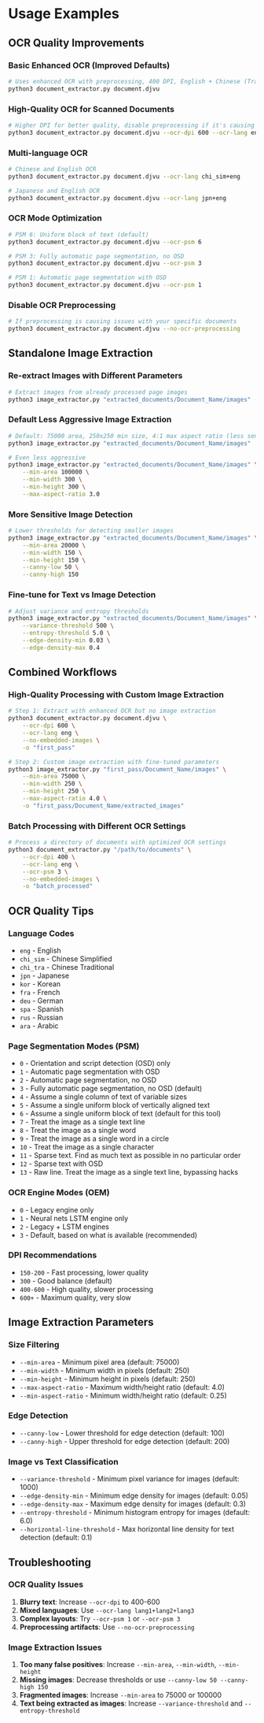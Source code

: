 # Usage Examples

## OCR Quality Improvements

### Basic Enhanced OCR (Improved Defaults)
```bash
# Uses enhanced OCR with preprocessing, 400 DPI, English + Chinese (Traditional & Simplified), PSM 3
python3 document_extractor.py document.djvu
```

### High-Quality OCR for Scanned Documents
```bash
# Higher DPI for better quality, disable preprocessing if it's causing issues
python3 document_extractor.py document.djvu --ocr-dpi 600 --ocr-lang eng
```

### Multi-language OCR
```bash
# Chinese and English OCR
python3 document_extractor.py document.djvu --ocr-lang chi_sim+eng

# Japanese and English OCR
python3 document_extractor.py document.djvu --ocr-lang jpn+eng
```

### OCR Mode Optimization
```bash
# PSM 6: Uniform block of text (default)
python3 document_extractor.py document.djvu --ocr-psm 6

# PSM 3: Fully automatic page segmentation, no OSD
python3 document_extractor.py document.djvu --ocr-psm 3

# PSM 1: Automatic page segmentation with OSD
python3 document_extractor.py document.djvu --ocr-psm 1
```

### Disable OCR Preprocessing
```bash
# If preprocessing is causing issues with your specific documents
python3 document_extractor.py document.djvu --no-ocr-preprocessing
```

## Standalone Image Extraction

### Re-extract Images with Different Parameters
```bash
# Extract images from already processed page images
python3 image_extractor.py "extracted_documents/Document_Name/images" -o "reextracted_images"
```

### Default Less Aggressive Image Extraction
```bash
# Default: 75000 area, 250x250 min size, 4:1 max aspect ratio (less sensitive)
python3 image_extractor.py "extracted_documents/Document_Name/images"

# Even less aggressive
python3 image_extractor.py "extracted_documents/Document_Name/images" \
    --min-area 100000 \
    --min-width 300 \
    --min-height 300 \
    --max-aspect-ratio 3.0
```

### More Sensitive Image Detection
```bash
# Lower thresholds for detecting smaller images
python3 image_extractor.py "extracted_documents/Document_Name/images" \
    --min-area 20000 \
    --min-width 150 \
    --min-height 150 \
    --canny-low 50 \
    --canny-high 150
```

### Fine-tune for Text vs Image Detection
```bash
# Adjust variance and entropy thresholds
python3 image_extractor.py "extracted_documents/Document_Name/images" \
    --variance-threshold 500 \
    --entropy-threshold 5.0 \
    --edge-density-min 0.03 \
    --edge-density-max 0.4
```

## Combined Workflows

### High-Quality Processing with Custom Image Extraction
```bash
# Step 1: Extract with enhanced OCR but no image extraction
python3 document_extractor.py document.djvu \
    --ocr-dpi 600 \
    --ocr-lang eng \
    --no-embedded-images \
    -o "first_pass"

# Step 2: Custom image extraction with fine-tuned parameters
python3 image_extractor.py "first_pass/Document_Name/images" \
    --min-area 75000 \
    --min-width 250 \
    --min-height 250 \
    --max-aspect-ratio 4.0 \
    -o "first_pass/Document_Name/extracted_images"
```

### Batch Processing with Different OCR Settings
```bash
# Process a directory of documents with optimized OCR settings
python3 document_extractor.py "/path/to/documents" \
    --ocr-dpi 400 \
    --ocr-lang eng \
    --ocr-psm 3 \
    --no-embedded-images \
    -o "batch_processed"
```

## OCR Quality Tips

### Language Codes
- `eng` - English
- `chi_sim` - Chinese Simplified
- `chi_tra` - Chinese Traditional
- `jpn` - Japanese
- `kor` - Korean
- `fra` - French
- `deu` - German
- `spa` - Spanish
- `rus` - Russian
- `ara` - Arabic

### Page Segmentation Modes (PSM)
- `0` - Orientation and script detection (OSD) only
- `1` - Automatic page segmentation with OSD
- `2` - Automatic page segmentation, no OSD
- `3` - Fully automatic page segmentation, no OSD (default)
- `4` - Assume a single column of text of variable sizes
- `5` - Assume a single uniform block of vertically aligned text
- `6` - Assume a single uniform block of text (default for this tool)
- `7` - Treat the image as a single text line
- `8` - Treat the image as a single word
- `9` - Treat the image as a single word in a circle
- `10` - Treat the image as a single character
- `11` - Sparse text. Find as much text as possible in no particular order
- `12` - Sparse text with OSD
- `13` - Raw line. Treat the image as a single text line, bypassing hacks

### OCR Engine Modes (OEM)
- `0` - Legacy engine only
- `1` - Neural nets LSTM engine only
- `2` - Legacy + LSTM engines
- `3` - Default, based on what is available (recommended)

### DPI Recommendations
- `150-200` - Fast processing, lower quality
- `300` - Good balance (default)
- `400-600` - High quality, slower processing
- `600+` - Maximum quality, very slow

## Image Extraction Parameters

### Size Filtering
- `--min-area` - Minimum pixel area (default: 75000)
- `--min-width` - Minimum width in pixels (default: 250)
- `--min-height` - Minimum height in pixels (default: 250)
- `--max-aspect-ratio` - Maximum width/height ratio (default: 4.0)
- `--min-aspect-ratio` - Minimum width/height ratio (default: 0.25)

### Edge Detection
- `--canny-low` - Lower threshold for edge detection (default: 100)
- `--canny-high` - Upper threshold for edge detection (default: 200)

### Image vs Text Classification
- `--variance-threshold` - Minimum pixel variance for images (default: 1000)
- `--edge-density-min` - Minimum edge density for images (default: 0.05)
- `--edge-density-max` - Maximum edge density for images (default: 0.3)
- `--entropy-threshold` - Minimum histogram entropy for images (default: 6.0)
- `--horizontal-line-threshold` - Max horizontal line density for text detection (default: 0.1)

## Troubleshooting

### OCR Quality Issues
1. **Blurry text**: Increase `--ocr-dpi` to 400-600
2. **Mixed languages**: Use `--ocr-lang lang1+lang2+lang3`
3. **Complex layouts**: Try `--ocr-psm 1` or `--ocr-psm 3`
4. **Preprocessing artifacts**: Use `--no-ocr-preprocessing`

### Image Extraction Issues
1. **Too many false positives**: Increase `--min-area`, `--min-width`, `--min-height`
2. **Missing images**: Decrease thresholds or use `--canny-low 50 --canny-high 150`
3. **Fragmented images**: Increase `--min-area` to 75000 or 100000
4. **Text being extracted as images**: Increase `--variance-threshold` and `--entropy-threshold`